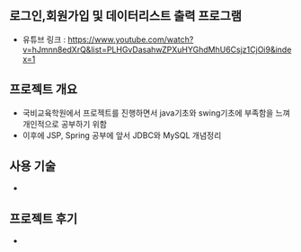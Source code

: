 ## 로그인,회원가입 및 데이터리스트 출력 프로그램
- 유튜브 링크 : https://www.youtube.com/watch?v=hJmnn8edXrQ&list=PLHGvDasahwZPXuHYGhdMhU6Csjz1CjOi9&index=1 

## 프로젝트 개요 
- 국비교육학원에서 프로젝트를 진행하면서 java기초와 swing기초에 부족함을 느껴 개인적으로 공부하기 위함
- 이후에 JSP, Spring 공부에 앞서 JDBC와 MySQL 개념정리

## 사용 기술
- 

## 프로젝트 후기
- 



